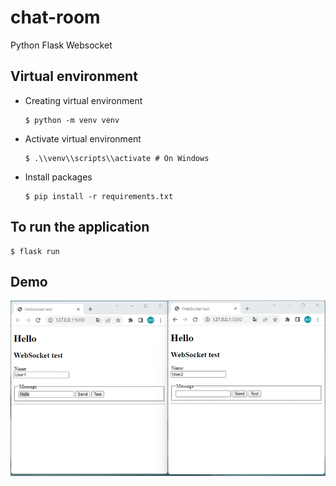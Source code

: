 # chat-room

Python Flask Websocket



##  Virtual environment

- Creating virtual environment

  ```
  $ python -m venv venv
  ```

- Activate virtual environment

  ```
  $ .\\venv\\scripts\\activate # On Windows
  ```

* Install packages

  ```
  $ pip install -r requirements.txt
  ```

##  To run the application

```
$ flask run
```

##  Demo

![](test.gif)

